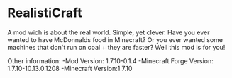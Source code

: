 RealistiCraft
==============

A mod wich is about the real world. Simple, yet clever.
Have you ever wanted to have McDonnalds food in Minecraft?
Or you ever wanted some machines that don't run on coal + they are faster?
Well this mod is for you!















 Other information:
 -Mod Version: 1.7.10-0.1.4
 -Minecraft Forge Version: 1.7.10-10.13.0.1208
 -Minecraft Version:1.7.10
